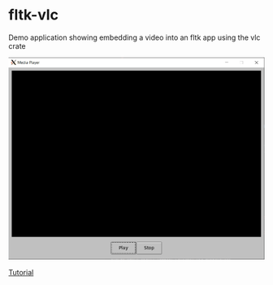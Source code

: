 # fltk-vlc
Demo application showing embedding a video into an fltk app using the vlc crate

![alt_test](assets/ex.jpg)

[Tutorial](https://www.youtube.com/watch?v=enxqU3bhCEs)
